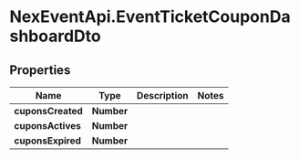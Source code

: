 # NexEventApi.EventTicketCouponDashboardDto

## Properties

Name | Type | Description | Notes
------------ | ------------- | ------------- | -------------
**cuponsCreated** | **Number** |  | 
**cuponsActives** | **Number** |  | 
**cuponsExpired** | **Number** |  | 


